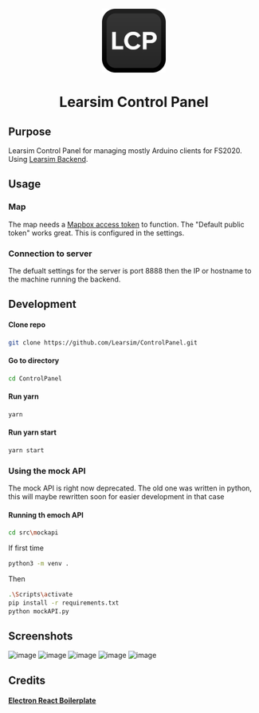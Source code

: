 
<div align="center">

![logo](assets/iconsmall.png)

# Learsim Control Panel
</div>

## Purpose
Learsim Control Panel for managing mostly Arduino clients for FS2020. 
Using [Learsim Backend](https://github.com/Learsim/LearsimSimulatorBackend).

## Usage
### Map
The map needs a [Mapbox access token](https://account.mapbox.com/access-tokens/) to function. The "Default public token" works great. This is configured in the settings.

### Connection to server
The defualt settings for the server is port 8888 then the IP or hostname to the machine running the backend.


## Development 

#### Clone repo
```bash
git clone https://github.com/Learsim/ControlPanel.git
```
#### Go to directory
```bash
cd ControlPanel
```
#### Run yarn
```bash
yarn
```
#### Run yarn start
```bash
yarn start
```
### Using the mock API
The mock API is right now deprecated. The old one was written in python, this will maybe rewritten soon for easier development in that case
#### Running th emoch API
```bash
cd src\mockapi
```
If first time
```bash
python3 -m venv .
```
Then
```bash
.\Scripts\activate
pip install -r requirements.txt
python mockAPI.py
```

## Screenshots
![image](https://user-images.githubusercontent.com/54435884/125946731-d469f18f-5c27-4928-91f6-71ec0ebdd33b.png)
![image](https://user-images.githubusercontent.com/54435884/125946760-9902d96a-6ad3-445b-bb60-99e67d02a416.png)
![image](https://user-images.githubusercontent.com/54435884/125946780-73e835d5-4f31-40ec-a684-c078cb92ec5a.png)
![image](https://user-images.githubusercontent.com/54435884/125946807-2e9d7870-d906-4483-ae59-86e1226969a7.png)
![image](https://user-images.githubusercontent.com/54435884/125946845-69313400-759b-4313-bf9d-3843ec821668.png)


## Credits

#### [Electron React Boilerplate](https://github.com/electron-react-boilerplate/electron-react-boilerplate)
